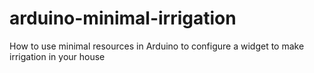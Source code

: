 # arduino-minimal-irrigation
How to use minimal resources in Arduino to configure a widget to make irrigation in your house
